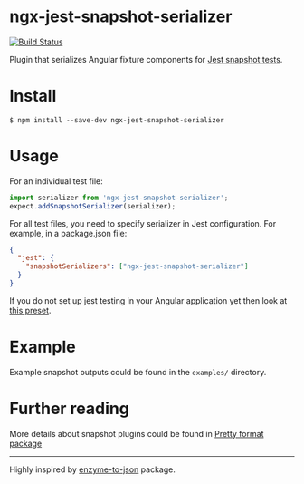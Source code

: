 # ngx-jest-snapshot-serializer
[![Build Status](https://travis-ci.org/yurii-sorokin/ngx-jest-snapshot-serializer.svg?branch=master)](https://travis-ci.org/yurii-sorokin/ngx-jest-snapshot-serializer)

Plugin that serializes Angular fixture components for [Jest snapshot tests](https://facebook.github.io/jest/docs/en/snapshot-testing.html).

# Install

```console
$ npm install --save-dev ngx-jest-snapshot-serializer
```

# Usage

For an individual test file:

```js
import serializer from 'ngx-jest-snapshot-serializer';
expect.addSnapshotSerializer(serializer);
```

For all test files, you need to specify serializer in Jest configuration. For example, in a package.json file:

```json
{
  "jest": {
    "snapshotSerializers": ["ngx-jest-snapshot-serializer"]
  }
}
```

If you do not set up jest testing in your Angular application yet then look at [this preset](https://github.com/thymikee/jest-preset-angular).

# Example

 Example snapshot outputs could be found in the `examples/` directory.


# Further reading

More details about snapshot plugins could be found in [Pretty format package](https://github.com/facebook/jest/tree/v22.4.0/packages/pretty-format#usage-in-jest)

___

Highly inspired by [enzyme-to-json](https://github.com/adriantoine/enzyme-to-json/) package.


